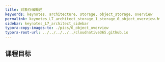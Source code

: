 ```yaml
---
title: 对象存储概述
keywords: keynotes, architecture, storage, object_storage, overview
permalink: keynotes_L7_architect_storage_1_storage_0_object_overview.html
sidebar: keynotes_L7_architect_sidebar
typora-copy-images-to: ./pics/0_object_overview
typora-root-url: ../../../../../cloudnative365.github.io
---
```


## 课程目标

